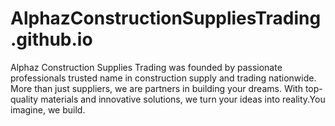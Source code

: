 # AlphazConstructionSuppliesTrading.github.io
Alphaz Construction Supplies Trading was founded by passionate professionals trusted name in construction supply and trading nationwide. More than just suppliers, we are partners in building your dreams. With top-quality materials and innovative solutions, we turn your ideas into reality.You imagine, we build.
